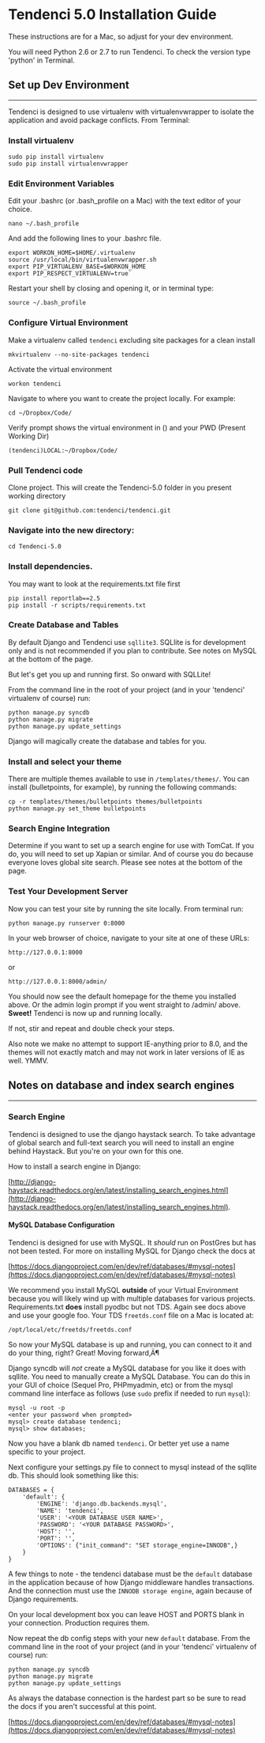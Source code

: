 # Tendenci 5.0 Installation Guide

These instructions are for a Mac, so adjust for your dev environment. 

You will need Python 2.6 or 2.7 to run Tendenci. To check the version type 'python' in Terminal.

## Set up Dev Environment
---
Tendenci is designed to use virtualenv with virtualenvwrapper to isolate the application and avoid package conflicts. From Terminal:

### Install virtualenv

    sudo pip install virtualenv
	sudo pip install virtualenvwrapper
    
    
### Edit Environment Variables
Edit your .bashrc (or .bash_profile on a Mac) with the text editor of your choice.

    nano ~/.bash_profile
    
And add the following lines to your .bashrc file.

	export WORKON_HOME=$HOME/.virtualenv
	source /usr/local/bin/virtualenvwrapper.sh
	export PIP_VIRTUALENV_BASE=$WORKON_HOME
	export PIP_RESPECT_VIRTUALENV=true`
    
Restart your shell by closing and opening it, or in terminal type:

	source ~/.bash_profile

### Configure Virtual Environment
Make a virtualenv called `tendenci` excluding site packages for a clean install

    mkvirtualenv --no-site-packages tendenci

Activate the virtual environment

    workon tendenci

Navigate to where you want to create the project locally. For example:

    cd ~/Dropbox/Code/

Verify prompt shows the virtual environment in () and your PWD (Present Working Dir)

    (tendenci)LOCAL:~/Dropbox/Code/

### Pull Tendenci code
Clone project. This will create the Tendenci-5.0 folder in you present working directory

    git clone git@github.com:tendenci/tendenci.git

### Navigate into the new directory:

    cd Tendenci-5.0

### Install dependencies. 
You may want to look at the requirements.txt file first

    pip install reportlab==2.5
    pip install -r scripts/requirements.txt

### Create Database and Tables
By default Django and Tendenci use `sqllite3`. SQLlite is for development only and is not recommended if you plan to contribute. See notes on MySQL at the bottom of the page.

But let's get you up and running first. So onward with SQLLite!

From the command line in the root of your project (and in your 'tendenci' virtualenv of course) run:

    python manage.py syncdb
    python manage.py migrate
    python manage.py update_settings

Django will magically create the database and tables for you.

### Install and select your theme

There are multiple themes available to use in `/templates/themes/`. You can install (bulletpoints, for example), by running the following commands:

    cp -r templates/themes/bulletpoints themes/bulletpoints
    python manage.py set_theme bulletpoints

### Search Engine Integration

Determine if you want to set up a search engine for use with TomCat. If you do, you will need to set up Xapian or similar. And of course you do because everyone loves global site search. Please see notes at the bottom of the page.

### Test Your Development Server

Now you can test your site by running the site locally. From terminal run:

    python manage.py runserver 0:8000

In your web browser of choice, navigate to your site at one of these URLs:

	http://127.0.0.1:8000
	
or

	http://127.0.0.1:8000/admin/

You should now see the default homepage for the theme you installed above. Or the admin login prompt if you went straight to /admin/ above. **Sweet!** Tendenci is now up and running locally.

If not, stir and repeat and double check your steps.

Also note we make no attempt to support IE-anything prior to 8.0, and the themes will not exactly match and may not work in later versions of IE as well. YMMV.

## Notes on database and index search engines
---

### Search Engine

Tendenci is designed to use the django haystack search. To take advantage of global search and full-text search you will need to install an engine behind Haystack. But you're on your own for this one.

How to install a search engine in Django: 

[http://django-haystack.readthedocs.org/en/latest/installing_search_engines.html](http://django-haystack.readthedocs.org/en/latest/installing_search_engines.html).

#### MySQL Database Configuration

Tendenci is designed for use with MySQL. It *should* run on PostGres but has not been tested. For more on installing MySQL for Django check the docs at

[https://docs.djangoproject.com/en/dev/ref/databases/#mysql-notes](https://docs.djangoproject.com/en/dev/ref/databases/#mysql-notes)

We recommend you install MySQL **outside** of your Virtual Environment because you will likely wind up with multiple databases for various projects. Requirements.txt **does** install pyodbc but not TDS. Again see docs above and use your google foo. Your TDS `freetds.conf` file on a Mac is located at:

	/opt/local/etc/freetds/freetds.conf

So now your MySQL database is up and running, you can connect to it and do your thing, right? Great! Moving forward‚Ä¶

Django syncdb will *not* create a MySQL database for you like it does with sqllite. You need to manually create a MySQL Database. You can do this in your GUI of choice (Sequel Pro, PHPmyadmin, etc) or from the mysql command line interface as follows (use `sudo` prefix if needed to run `mysql`):

	mysql -u root -p
	<enter your password when prompted>
	mysql> create database tendenci;
	mysql> show databases;	

Now you have a blank db named `tendenci`. Or better yet use a name specific to your project.

Next configure your settings.py file to connect to mysql instead of the sqllite db. This should look something like this:

	DATABASES = {
	    'default': {
	        'ENGINE': 'django.db.backends.mysql',
	        'NAME': 'tendenci',
	        'USER': '<YOUR DATABASE USER NAME>',
	        'PASSWORD': '<YOUR DATABASE PASSWORD>',
	        'HOST': '',
	        'PORT': '',
	        'OPTIONS': {"init_command": "SET storage_engine=INNODB",}
	    }
	}

A few things to note - the tendenci database must be the `default` database in the application because of how Django middleware handles transactions. And the connection must use the `INNODB storage engine`, again because of Django requirements.

On your local development box you can leave HOST and PORTS blank in your connection. Production requires them.

Now repeat the db config steps with your new `default` database. From the command line in the root of your project (and in your 'tendenci' virtualenv of course) run:

    python manage.py syncdb
    python manage.py migrate
    python manage.py update_settings

As always the database connection is the hardest part so be sure to read the docs if you aren't successful at this point.

[https://docs.djangoproject.com/en/dev/ref/databases/#mysql-notes](https://docs.djangoproject.com/en/dev/ref/databases/#mysql-notes)